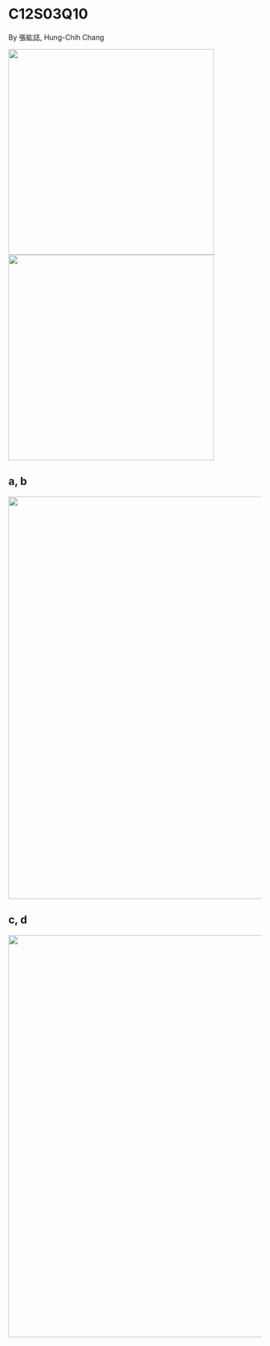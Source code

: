 # C12S03Q10
By 張紘誌, Hung-Chih Chang  

<img width="409" src="https://github.com/user-attachments/assets/e0874a3e-ffb3-4a62-b9ab-25c3b028bba8"/>  
<img width="409" src="https://github.com/user-attachments/assets/e16b4779-7e4d-43ea-881b-2c5a64875b73"/>  

## a, b
<img width="800" src="https://github.com/user-attachments/assets/69009e8c-5575-4cb6-acb2-aaedc819665d"/>  

## c, d
<img width="800" src="https://github.com/user-attachments/assets/b5d1dbd4-8c8a-4811-a4f9-b157aa6a15b3"/>  
